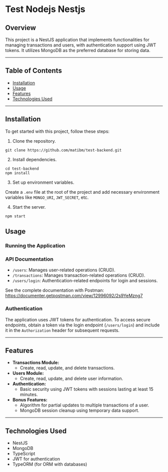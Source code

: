 # Test Nodejs Nestjs

## Overview

This project is a NestJS application that implements functionalities for managing transactions and users, with authentication support using JWT tokens. It utilizes MongoDB as the preferred database for storing data.

---

## Table of Contents

- [Installation](#installation)
- [Usage](#usage)
- [Features](#features)
- [Technologies Used](#technologies-used)

---

## Installation

To get started with this project, follow these steps:

1. Clone the repository.
```
git clone https://github.com/matibm/test-backend.git
```
2. Install dependencies.
```
cd test-backend
npm install
```
3. Set up environment variables.

Create a `.env` file at the root of the project and add necessary environment variables like `MONGO_URI`, `JWT_SECRET`, etc.

4. Start the server.

```
npm start
```

## Usage

### Running the Application

### API Documentation

- `/users`: Manages user-related operations (CRUD).
- `/transactions`: Manages transaction-related operations (CRUD).
- `/users/login`: Authentication-related endpoints for login and sessions.

See the complete documentation with Postman:
https://documenter.getpostman.com/view/12996092/2s9YeMzng7

### Authentication

The application uses JWT tokens for authentication. To access secure endpoints, obtain a token via the login endpoint (`/users/login`) and include it in the `Authorization` header for subsequent requests.

---

## Features

- **Transactions Module:**
  - Create, read, update, and delete transactions.
- **Users Module:**
  - Create, read, update, and delete user information.
- **Authentication:**
  - Basic security using JWT tokens with sessions lasting at least 15 minutes.
- **Bonus Features:**
  - Algorithm for partial updates to multiple transactions of a user.
  - MongoDB session cleanup using temporary data support.

---

## Technologies Used

- NestJS
- MongoDB
- TypeScript
- JWT for authentication
- TypeORM (for ORM with databases)


